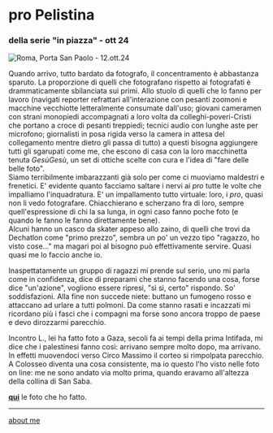 # pro Pelistina
### della serie "in piazza" - ott 24 
 
![](https://i.postimg.cc/ZKmyN9Qf/Screenshot-2025-01-26-182603.png "Roma, Porta San Paolo - 12.ott.24")  

Quando arrivo, tutto bardato da fotografo, il concentramento è abbastanza sparuto.  La proporzione di quelli che fotografano rispetto ai fotografati è drammaticamente sbilanciata sui primi. Allo stuolo di quelli che lo fanno per lavoro (navigati reporter refrattari all'interazione con pesanti zoomoni e macchine vecchiotte letteralmente consumate dall'uso; giovani cameramen con strani monopiedi accompagnati a loro volta da colleghi-poveri-Cristi che portano a croce di pesanti treppiedi; tecnici audio con lunghe aste per microfono; giornalisti in posa rigida verso la camera in attesa del collegamento mentre dietro gli passa di tutto) a questi bisogna aggiungere tutti gli sgarupati come me, che escono di casa con la loro macchinetta tenuta *GesùGesù*,  un set di ottiche scelte con cura e l'idea di "fare delle belle foto".  
Siamo terribilmente imbarazzanti già solo per come ci muoviamo maldestri e frenetici. E' evidente quanto facciamo saltare i nervi ai *pro* tutte le volte che  impalliamo l'inquadratura. E' un impallamento tutto virtuale: loro, i *pro*, quasi non li vedo fotografare. Chiacchierano e scherzano fra di loro, sempre quell'espressione di chi la sa lunga, in ogni caso fanno poche foto (e quando le fanno le fanno direttamente bene).  
Alcuni hanno un casco da skater appeso allo zaino, di quelli che trovi da Dechatlon come "primo prezzo", sembra un po' un vezzo tipo "ragazzo, ho visto cose..." ma magari poi al bisogno può effettivamente servire. Quasi quasi me lo faccio anche io.  

Inaspettatamente un gruppo di ragazzi mi prende sul serio, uno mi parla come in confidenza, dice di preparami che stanno facendo una cosa, forse dice "un'azione", vogliono essere ripresi, "sì sì, certo" rispondo. So' soddisfazioni. Alla fine non succede niete: buttano un fumogeno rosso e attaccano ad urlare a tutti polmoni. Da come stanno rasati e incazzati mi ricordano più i fasci che i compagni ma forse sono ancora troppo de paese e devo dirozzarmi parecchio.    

Incontro L., lei ha fatto foto a Gaza, secoli fa ai tempi della prima Intifada, mi dice che i palestinesi fanno così: arrivano sempre molto dopo, ma arrivano. In effetti muovendoci verso Circo Massimo il corteo si rimpolpata parecchio. A Colosseo diventa una cosa consistente, ma io questo l'ho visto nelle foto on line: me ne sono andato via molto prima, quando eravamo all'altezza della collina di San Saba.   

[**qui**](https://www.flickr.com/gp/cacioman/1Vy95sJ47m) le foto che ho fatto.    

---  
[about me](https://about.me/cacioman)  
